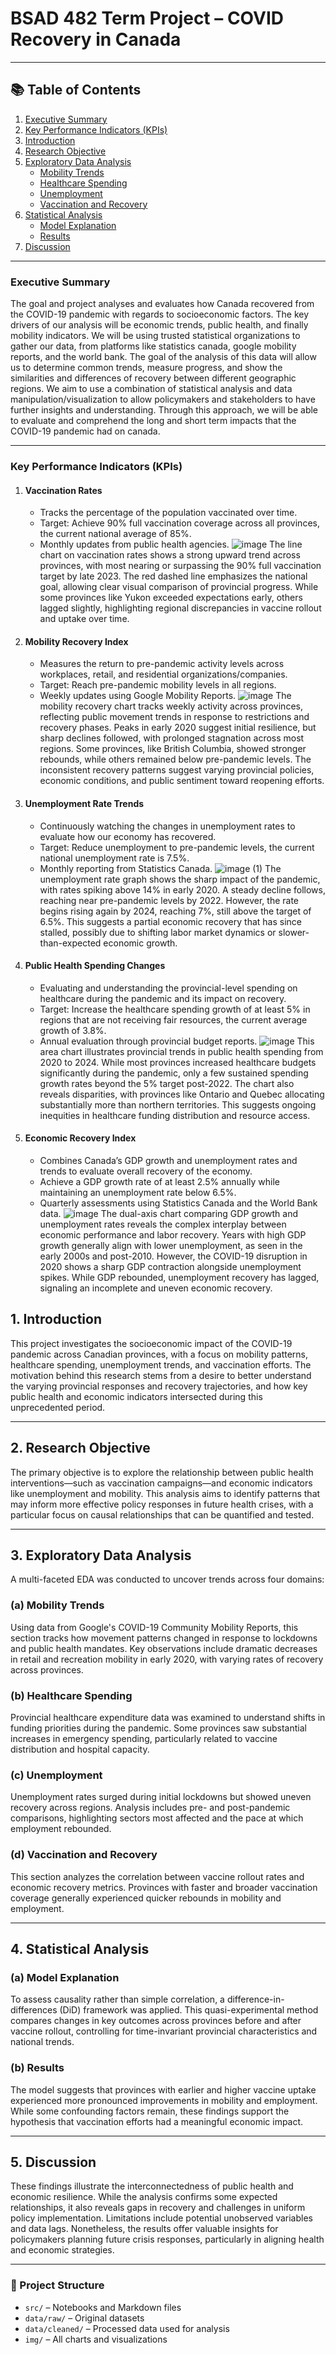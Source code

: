 # BSAD 482 Term Project – COVID Recovery in Canada

---

## 📚 Table of Contents

1. [Executive Summary](#executive-summary)  
2. [Key Performance Indicators (KPIs)](#key-performance-indicators-kpis)  
3. [Introduction](#1-introduction)  
4. [Research Objective](#2-research-objective)  
5. [Exploratory Data Analysis](#3-exploratory-data-analysis)  
    - [Mobility Trends](#a-mobility-trends)  
    - [Healthcare Spending](#b-healthcare-spending)  
    - [Unemployment](#c-unemployment)  
    - [Vaccination and Recovery](#d-vaccination-and-recovery)  
6. [Statistical Analysis](#4-statistical-analysis)  
    - [Model Explanation](#a-model-explanation)  
    - [Results](#b-results)  
7. [Discussion](#5-discussion)

---

### **Executive Summary**

The goal and project analyses and evaluates how Canada recovered from the COVID-19 pandemic with regards to socioeconomic factors. The key drivers of our analysis will be economic trends, public health, and finally mobility indicators. We will be using trusted statistical organizations to gather our data, from platforms like statistics canada, google mobility reports, and the world bank. The goal of the analysis of this data will allow us to determine common trends, measure progress, and show the similarities and differences of recovery between different geographic regions. We aim to use a combination of statistical analysis and data manipulation/visualization to allow policymakers and stakeholders to have further insights and understanding. Through this approach, we will be able to evaluate and comprehend the long and short term impacts that the COVID-19 pandemic had on canada.

---

### **Key Performance Indicators (KPIs)**

1. #### **Vaccination Rates**
   * Tracks the percentage of the population vaccinated over time.  
   * Target: Achieve 90% full vaccination coverage across all provinces, the current national average of 85%.  
   * Monthly updates from public health agencies.
     ![image](https://github.com/user-attachments/assets/dd9b0631-d547-4306-ad13-012eb694116e)
     The line chart on vaccination rates shows a strong upward trend across provinces, with most nearing or surpassing the 90% full vaccination target by late 2023. The red dashed line emphasizes the national goal, allowing clear visual comparison of provincial progress. While some provinces like Yukon exceeded expectations early, others lagged slightly, highlighting regional discrepancies in vaccine rollout and uptake over time.


2. #### **Mobility Recovery Index**
   * Measures the return to pre-pandemic activity levels across workplaces, retail, and residential organizations/companies.  
   * Target: Reach pre-pandemic mobility levels in all regions.  
   * Weekly updates using Google Mobility Reports.
  ![image](https://github.com/user-attachments/assets/51397ff7-2d7a-44e0-afe7-6f37a4889edd)
The mobility recovery chart tracks weekly activity across provinces, reflecting public movement trends in response to restrictions and recovery phases. Peaks in early 2020 suggest initial resilience, but sharp declines followed, with prolonged stagnation across most regions. Some provinces, like British Columbia, showed stronger rebounds, while others remained below pre-pandemic levels. The inconsistent recovery patterns suggest varying provincial policies, economic conditions, and public sentiment toward reopening efforts.


3. #### **Unemployment Rate Trends**
   * Continuously watching the changes in unemployment rates to evaluate how our economy has recovered.  
   * Target: Reduce unemployment to pre-pandemic levels, the current national unemployment rate is 7.5%.  
   * Monthly reporting from Statistics Canada.
  ![image (1)](https://github.com/user-attachments/assets/c2756b2b-6ab1-4d90-b3e9-1a0f16c96408)
The unemployment rate graph shows the sharp impact of the pandemic, with rates spiking above 14% in early 2020. A steady decline follows, reaching near pre-pandemic levels by 2022. However, the rate begins rising again by 2024, reaching 7%, still above the target of 6.5%. This suggests a partial economic recovery that has since stalled, possibly due to shifting labor market dynamics or slower-than-expected economic growth.

4. #### **Public Health Spending Changes**
   * Evaluating and understanding the provincial-level spending on healthcare during the pandemic and its impact on recovery.  
   * Target: Increase the healthcare spending growth of at least 5% in regions that are not receiving fair resources, the current average growth of 3.8%.  
   * Annual evaluation through provincial budget reports.
     ![image](https://github.com/user-attachments/assets/00721ba3-3691-4a8f-9ebc-01013c06ae8a)
This area chart illustrates provincial trends in public health spending from 2020 to 2024. While most provinces increased healthcare budgets significantly during the pandemic, only a few sustained spending growth rates beyond the 5% target post-2022. The chart also reveals disparities, with provinces like Ontario and Quebec allocating substantially more than northern territories. This suggests ongoing inequities in healthcare funding distribution and resource access.

5. #### **Economic Recovery Index**
   * Combines Canada’s GDP growth and unemployment rates and trends to evaluate overall recovery of the economy.  
   * Achieve a GDP growth rate of at least 2.5% annually while maintaining an unemployment rate below 6.5%.  
   * Quarterly assessments using Statistics Canada and the World Bank data.
![image](https://github.com/user-attachments/assets/1e0c6923-8665-4212-9bee-9c5ce20b15d9)
The dual-axis chart comparing GDP growth and unemployment rates reveals the complex interplay between economic performance and labor recovery. Years with high GDP growth generally align with lower unemployment, as seen in the early 2000s and post-2010. However, the COVID-19 disruption in 2020 shows a sharp GDP contraction alongside unemployment spikes. While GDP rebounded, unemployment recovery has lagged, signaling an incomplete and uneven economic recovery.
     
## 1. Introduction

This project investigates the socioeconomic impact of the COVID-19 pandemic across Canadian provinces, with a focus on mobility patterns, healthcare spending, unemployment trends, and vaccination efforts. The motivation behind this research stems from a desire to better understand the varying provincial responses and recovery trajectories, and how key public health and economic indicators intersected during this unprecedented period.

---

## 2. Research Objective

The primary objective is to explore the relationship between public health interventions—such as vaccination campaigns—and economic indicators like unemployment and mobility. This analysis aims to identify patterns that may inform more effective policy responses in future health crises, with a particular focus on causal relationships that can be quantified and tested.

---

## 3. Exploratory Data Analysis

A multi-faceted EDA was conducted to uncover trends across four domains:

### (a) Mobility Trends

Using data from Google's COVID-19 Community Mobility Reports, this section tracks how movement patterns changed in response to lockdowns and public health mandates. Key observations include dramatic decreases in retail and recreation mobility in early 2020, with varying rates of recovery across provinces.

### (b) Healthcare Spending

Provincial healthcare expenditure data was examined to understand shifts in funding priorities during the pandemic. Some provinces saw substantial increases in emergency spending, particularly related to vaccine distribution and hospital capacity.

### (c) Unemployment

Unemployment rates surged during initial lockdowns but showed uneven recovery across regions. Analysis includes pre- and post-pandemic comparisons, highlighting sectors most affected and the pace at which employment rebounded.

### (d) Vaccination and Recovery

This section analyzes the correlation between vaccine rollout rates and economic recovery metrics. Provinces with faster and broader vaccination coverage generally experienced quicker rebounds in mobility and employment.

---

## 4. Statistical Analysis

### (a) Model Explanation

To assess causality rather than simple correlation, a difference-in-differences (DiD) framework was applied. This quasi-experimental method compares changes in key outcomes across provinces before and after vaccine rollout, controlling for time-invariant provincial characteristics and national trends.

### (b) Results

The model suggests that provinces with earlier and higher vaccine uptake experienced more pronounced improvements in mobility and employment. While some confounding factors remain, these findings support the hypothesis that vaccination efforts had a meaningful economic impact.

---

## 5. Discussion

These findings illustrate the interconnectedness of public health and economic resilience. While the analysis confirms some expected relationships, it also reveals gaps in recovery and challenges in uniform policy implementation. Limitations include potential unobserved variables and data lags. Nonetheless, the results offer valuable insights for policymakers planning future crisis responses, particularly in aligning health and economic strategies.


---


### 📁 Project Structure

- `src/` – Notebooks and Markdown files  
- `data/raw/` – Original datasets  
- `data/cleaned/` – Processed data used for analysis  
- `img/` – All charts and visualizations
